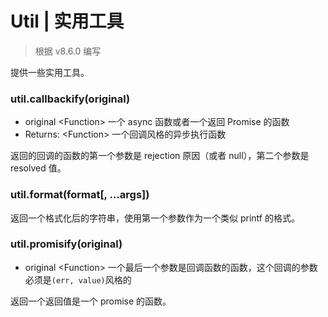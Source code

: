 # Util | 实用工具

> 根据 v8.6.0 编写

提供一些实用工具。

### util.callbackify(original)

* original \<Function\> 一个 async 函数或者一个返回 Promise 的函数
* Returns: \<Function\> 一个回调风格的异步执行函数

返回的回调的函数的第一个参数是 rejection 原因（或者 null），第二个参数是 resolved 值。

### util.format(format[, ...args])

返回一个格式化后的字符串，使用第一个参数作为一个类似 printf 的格式。

### util.promisify(original)

* original \<Function\> 一个最后一个参数是回调函数的函数，这个回调的参数必须是`(err, value)`风格的

返回一个返回值是一个 promise 的函数。

